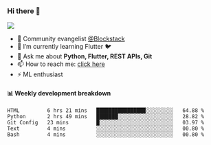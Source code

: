 ### Hi there 👋

<!--
**Aman-zishan/Aman-zishan** is a ✨ _special_ ✨ repository because its `README.md` (this file) appears on your GitHub profile.-->

![](https://github-readme-stats.vercel.app/api?username=Aman-zishan&count_private=true&theme=dark&show_icons=true)




- 🔭 Community evangelist [@Blockstack](https://www.blockstack.org/)
- 🌱 I’m currently learning Flutter :bird:
- 💬 Ask me about **Python, Flutter, REST APIs, Git**
- 📫 How to reach me: [click here](https://www.amanzishan.me)
- ⚡ ML enthusiast

#### :bar_chart: Weekly development breakdown

<!--START_SECTION:waka-->
```text
HTML         6 hrs 21 mins   ████████████████░░░░░░░░░   64.88 % 
Python       2 hrs 49 mins   ███████░░░░░░░░░░░░░░░░░░   28.82 % 
Git Config   23 mins         █░░░░░░░░░░░░░░░░░░░░░░░░   03.97 % 
Text         4 mins          ░░░░░░░░░░░░░░░░░░░░░░░░░   00.80 % 
Bash         4 mins          ░░░░░░░░░░░░░░░░░░░░░░░░░   00.80 %
```
<!--END_SECTION:waka-->

